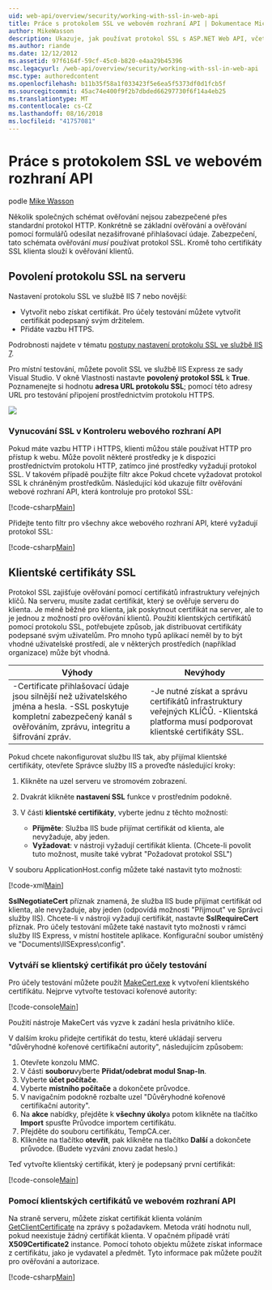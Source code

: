 ```yaml
---
uid: web-api/overview/security/working-with-ssl-in-web-api
title: Práce s protokolem SSL ve webovém rozhraní API | Dokumentace Microsoftu
author: MikeWasson
description: Ukazuje, jak používat protokol SSL s ASP.NET Web API, včetně používání certifikátů SSL klienta.
ms.author: riande
ms.date: 12/12/2012
ms.assetid: 97f6164f-59cf-45c0-b820-e4aa29b45396
msc.legacyurl: /web-api/overview/security/working-with-ssl-in-web-api
msc.type: authoredcontent
ms.openlocfilehash: b11b35f58a1f033423f5e6ea5f5373df0d1fcb5f
ms.sourcegitcommit: 45ac74e400f9f2b7dbded66297730f6f14a4eb25
ms.translationtype: MT
ms.contentlocale: cs-CZ
ms.lasthandoff: 08/16/2018
ms.locfileid: "41757081"
---
```

<a name="working-with-ssl-in-web-api"></a>Práce s protokolem SSL ve webovém rozhraní API
====================
podle [Mike Wasson](https://github.com/MikeWasson)

Několik společných schémat ověřování nejsou zabezpečené přes standardní protokol HTTP. Konkrétně se základní ověřování a ověřování pomocí formulářů odesílat nezašifrované přihlašovací údaje. Zabezpečení, tato schémata ověřování *musí* používat protokol SSL. Kromě toho certifikáty SSL klienta slouží k ověřování klientů.

## <a name="enabling-ssl-on-the-server"></a>Povolení protokolu SSL na serveru

Nastavení protokolu SSL ve službě IIS 7 nebo novější:

- Vytvořit nebo získat certifikát. Pro účely testování můžete vytvořit certifikát podepsaný svým držitelem.
- Přidáte vazbu HTTPS.

Podrobnosti najdete v tématu [postupy nastavení protokolu SSL ve službě IIS 7](https://www.iis.net/learn/manage/configuring-security/how-to-set-up-ssl-on-iis).

Pro místní testování, můžete povolit SSL ve službě IIS Express ze sady Visual Studio. V okně Vlastnosti nastavte **povolený protokol SSL** k **True**. Poznamenejte si hodnotu **adresa URL protokolu SSL**; pomocí této adresy URL pro testování připojení prostřednictvím protokolu HTTPS.

![](working-with-ssl-in-web-api/_static/image1.png)

### <a name="enforcing-ssl-in-a-web-api-controller"></a>Vynucování SSL v Kontroleru webového rozhraní API

Pokud máte vazbu HTTP i HTTPS, klienti můžou stále používat HTTP pro přístup k webu. Může povolit některé prostředky je k dispozici prostřednictvím protokolu HTTP, zatímco jiné prostředky vyžadují protokol SSL. V takovém případě použijte filtr akce Pokud chcete vyžadovat protokol SSL k chráněným prostředkům. Následující kód ukazuje filtr ověřování webové rozhraní API, která kontroluje pro protokol SSL:

[!code-csharp[Main](working-with-ssl-in-web-api/samples/sample1.cs)]

Přidejte tento filtr pro všechny akce webového rozhraní API, které vyžadují protokol SSL:

[!code-csharp[Main](working-with-ssl-in-web-api/samples/sample2.cs)]

## <a name="ssl-client-certificates"></a>Klientské certifikáty SSL

Protokol SSL zajišťuje ověřování pomocí certifikátů infrastruktury veřejných klíčů. Na serveru, musíte zadat certifikát, který se ověřuje serveru do klienta. Je méně běžné pro klienta, jak poskytnout certifikát na server, ale to je jednou z možností pro ověřování klientů. Použití klientských certifikátů pomocí protokolu SSL, potřebujete způsob, jak distribuovat certifikáty podepsané svým uživatelům. Pro mnoho typů aplikací neměl by to být vhodné uživatelské prostředí, ale v některých prostředích (například organizace) může být vhodná.

| Výhody | Nevýhody |
| --- | --- |
| -Certificate přihlašovací údaje jsou silnější než uživatelského jména a hesla. -SSL poskytuje kompletní zabezpečený kanál s ověřováním, zprávu, integritu a šifrování zpráv. | -Je nutné získat a správu certifikátů infrastruktury veřejných KLÍČŮ. -Klientská platforma musí podporovat klientské certifikáty SSL. |

Pokud chcete nakonfigurovat službu IIS tak, aby přijímal klientské certifikáty, otevřete Správce služby IIS a proveďte následující kroky:

1. Klikněte na uzel serveru ve stromovém zobrazení.
2. Dvakrát klikněte **nastavení SSL** funkce v prostředním podokně.
3. V části **klientské certifikáty**, vyberte jednu z těchto možností: 

    - **Přijměte**: Služba IIS bude přijímat certifikát od klienta, ale nevyžaduje, aby jeden.
    - **Vyžadovat**: v nástroji vyžadují certifikát klienta. (Chcete-li povolit tuto možnost, musíte také vybrat "Požadovat protokol SSL")

V souboru ApplicationHost.config můžete také nastavit tyto možnosti:

[!code-xml[Main](working-with-ssl-in-web-api/samples/sample3.xml)]

**SslNegotiateCert** příznak znamená, že služba IIS bude přijímat certifikát od klienta, ale nevyžaduje, aby jeden (odpovídá možnosti "Přijmout" ve Správci služby IIS). Chcete-li v nástroji vyžadují certifikát, nastavte **SslRequireCert** příznak. Pro účely testování můžete také nastavit tyto možnosti v rámci služby IIS Express, v místní hostitele aplikace. Konfigurační soubor umístěný ve "Documents\IISExpress\config".

### <a name="creating-a-client-certificate-for-testing"></a>Vytváří se klientský certifikát pro účely testování

Pro účely testování můžete použít [MakeCert.exe](https://msdn.microsoft.com/library/bfsktky3.aspx) k vytvoření klientského certifikátu. Nejprve vytvořte testovací kořenové autority:

[!code-console[Main](working-with-ssl-in-web-api/samples/sample4.cmd)]

Použití nástroje MakeCert vás vyzve k zadání hesla privátního klíče.

V dalším kroku přidejte certifikát do testu, které ukládají serveru "důvěryhodné kořenové certifikační autority", následujícím způsobem:

1. Otevřete konzolu MMC.
2. V části **souboru**vyberte **Přidat/odebrat modul Snap-In**.
3. Vyberte **účet počítače**.
4. Vyberte **místního počítače** a dokončete průvodce.
5. V navigačním podokně rozbalte uzel "Důvěryhodné kořenové certifikační autority".
6. Na **akce** nabídky, přejděte k **všechny úkoly**a potom klikněte na tlačítko **Import** spusťte Průvodce importem certifikátu.
7. Přejděte do souboru certifikátu, TempCA.cer.
8. Klikněte na tlačítko **otevřít**, pak klikněte na tlačítko **Další** a dokončete průvodce. (Budete vyzváni znovu zadat heslo.)

Teď vytvořte klientský certifikát, který je podepsaný první certifikát:

[!code-console[Main](working-with-ssl-in-web-api/samples/sample5.cmd)]

### <a name="using-client-certificates-in-web-api"></a>Pomocí klientských certifikátů ve webovém rozhraní API

Na straně serveru, můžete získat certifikát klienta voláním [GetClientCertificate](https://msdn.microsoft.com/library/system.net.http.httprequestmessageextensions.getclientcertificate.aspx) na zprávy s požadavkem. Metoda vrátí hodnotu null, pokud neexistuje žádný certifikát klienta. V opačném případě vrátí **X509Certificate2** instance. Pomocí tohoto objektu můžete získat informace z certifikátu, jako je vydavatel a předmět. Tyto informace pak můžete použít pro ověřování a autorizace.

[!code-csharp[Main](working-with-ssl-in-web-api/samples/sample6.cs)]
